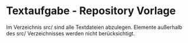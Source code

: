 # Textaufgabe - Repository Vorlage
Im Verzeichnis src/ sind alle Textdateien abzulegen.
Elemente außerhalb des src/ Verzeichnisses werden nicht berücksichtigt.
